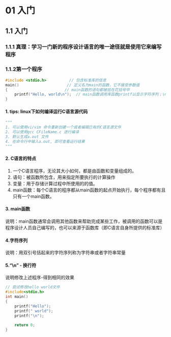 # 01 入门

## 1.1 入门

### 1.1.1 真理：学习一门新的程序设计语言的唯一途径就是使用它来编写程序

### 1.1.2第一个程序

```c
#include <stdio.h>			// 包含标准库的信息
main() 					   // 定义名为main的函数，它不接受参数值
{						  // main函数的语句都被括在花括号中
    printf("Hello, world\n");  // main函数调用库函数printf以显示字符序列；\n 表示换行符
}
```

####  1. tips: linux下如何编译运行C语言源代码

```python
"""
1. 可以使用vi/vim 命令重新创建一个或者编辑已有的C语言源文件
2. 可以使用gcc CFileName.c 进行编译
3. 默认生成a.out 文件
4. 在命令行中输入a.out, 即可查看运行结果
"""
```

#### 2.  C语言的特点

1. 一个C语言程序，无论其大小如何，都是由函数和变量组成的。
2. 语句：被函数所包含，用来指定所要执行的计算操作
3. 变量：用于存储计算过程中所使用的的值。
4. main函数：每个C语言的程序都从main函数的起点开始执行，每个程序都有且只有一个main函数。

#### 3. main函数

说明：main函数通常会调用其他函数来帮助完成某些工作，被调用的函数可以是程序设计人员自己编写的，也可以来源于函数库（即C语言自身所提供的标准库）

#### 4.字符序列

说明：用双引号括起来的字符序列称为字符串或者字符串常量

#### 5.“\n” - 换行符

说明修改上述程序-得到相同的效果

```c
// 尝试修改hello world文件
#include<stdio.h>
int main()
{
	printf("Hello");
	printf(" world");
	printf("\n");
    
	return 0;
}
```

## 

















